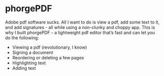 # phorgePDF
Adobe pdf software sucks. All I want to do is view a pdf, add some text to it, and add signatures - all while using a non-clunky and choppy app. This is why I built phorgePDF - a lightweight pdf editor that’s fast and can let you do the following:

- Viewing a pdf (revolutionary, I know)
- Signing a document
- Reordering or deleting a few pages
- Highlighting text
- Adding text
